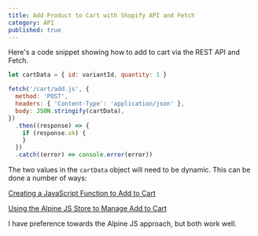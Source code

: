 ```yaml
---
title: Add Product to Cart with Shopify API and Fetch
category: API
published: true
---
```


Here's a code snippet showing how to add to cart via the REST API and Fetch.

```js
let cartData = { id: variantId, quantity: 1 }

fetch('/cart/add.js', {
  method: 'POST',
  headers: { 'Content-Type': 'application/json' },
  body: JSON.stringify(cartData),
})
  .then((response) => {
    if (response.ok) {
    }
  })
  .catch((error) => console.error(error))
```

The two values in the `cartData` object will need to be dynamic. This can be done a number of ways:

[Creating a JavaScript Function to Add to Cart](/shopify/javascript-add-to-cart-shopify-api)

[Using the Alpine JS Store to Manage Add to Cart](/shopify/alpine-add-to-cart-shopify-api)

I have preference towards the Alpine JS approach, but both work well.
